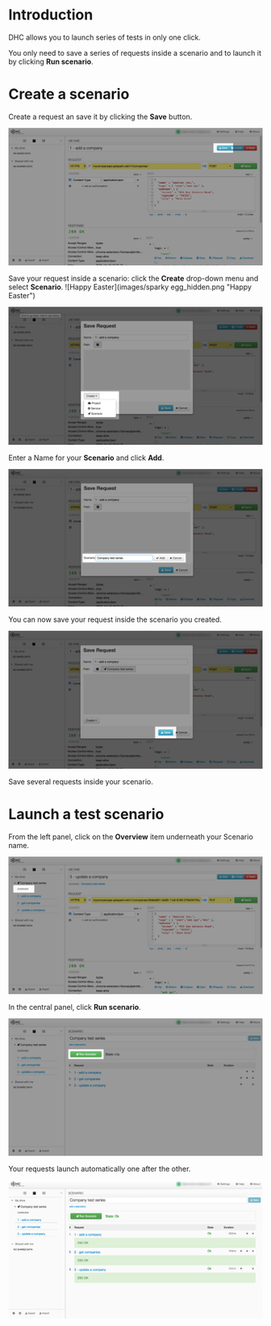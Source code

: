 # Introduction

DHC allows you to launch series of tests in only one click.

You only need to save a series of requests inside a scenario and to launch it by clicking **Run scenario**.

# Create a scenario

Create a request an save it by clicking the **Save** button.

![Save request button](images/save-request-button.jpg "Save request button")

Save your request inside a scenario: click the **Create** drop-down menu and select **Scenario**. ![Happy Easter](images/sparky egg_hidden.png "Happy Easter")

![Create scenario](images/create-scenario.jpg "Create scenario")

Enter a Name for your **Scenario** and click **Add**.

![Add scenario](images/add-scenario.jpg "Add scenario")

You can now save your request inside the scenario you created.

![Save](images/save-request.jpg "Save")

Save several requests inside your scenario.

# Launch a test scenario

From the left panel, click on the **Overview** item underneath your Scenario name.

![Overview](images/scenario-overview.jpg "Overview")

In the central panel, click **Run scenario**.

![Run scenario](images/run-scenario.jpg "Run scenario")

Your requests launch automatically one after the other.

![Run scenario](images/run-scenario-result.jpg "Run scenario")
